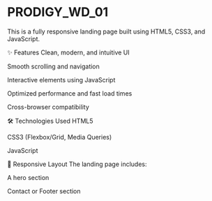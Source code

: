 # PRODIGY_WD_01
This is a fully responsive landing page built using HTML5, CSS3, and JavaScript.

✨ Features
Clean, modern, and intuitive UI

Smooth scrolling and navigation

Interactive elements using JavaScript

Optimized performance and fast load times

Cross-browser compatibility

🛠️ Technologies Used
HTML5

CSS3 (Flexbox/Grid, Media Queries)

JavaScript

📱 Responsive Layout
The landing page includes:

A hero section

Contact or Footer section
